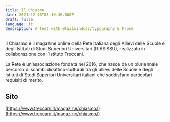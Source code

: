 ```yaml
---
title: Il Chiasmo
date: 2021-12-18T03:10:36.000Z
draft: false
language: it
description: A test with @tailwindcss/typography & Prose
---
```


Il Chiasmo è il magazine online della Rete Italiana degli Allievi delle Scuole e degli Istituti di Studi Superiori Universitari (RIASISSU), realizzato in collaborazione con l’Istituto Treccani.

La Rete è un’associazione fondata nel 2016, che nasce da un pluriennale percorso di scambi didattico-culturali tra gli allievi delle Scuole e degli Istituti di Studi Superiori Universitari italiani che soddisfano particolari requisiti di merito.

## Sito

[https://www.treccani.it/magazine/chiasmo/](https://www.treccani.it/magazine/chiasmo/)

